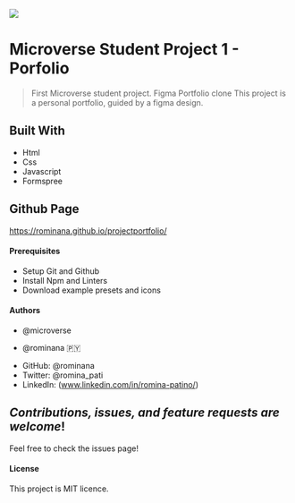 ![](https://img.shields.io/badge/Microverse-blueviolet)

# Microverse Student Project 1 - Porfolio 
> First Microverse student project. Figma Portfolio clone
This project is a personal portfolio, guided by a figma design.

## Built With

- Html
- Css
- Javascript
- Formspree

## Github Page

https://rominana.github.io/projectportfolio/

#### Prerequisites
- Setup Git and Github
- Install Npm and Linters
- Download example presets and icons

#### Authors 
* @microverse

* @rominana :paraguay:
- GitHub: @rominana
- Twitter: @romina_pati
- LinkedIn: (www.linkedin.com/in/romina-patino/)

## *Contributions, issues, and feature requests are welcome*!

Feel free to check the issues page!

#### License
This project is MIT licence. 